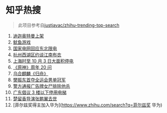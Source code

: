 # 知乎热搜

> 此项目参考自[justjavac/zhihu-trending-top-search](https://github.com/justjavac/zhihu-trending-top-search/blob/main/utils.ts)

<!-- BEGIN -->
  <!-- 最后更新时间:Mon Sep 27 2021 11:08:58 GMT+0000 (Coordinated Universal Time) -->
  1. [迪迦奥特曼上架](https://www.zhihu.com/search?q=迪迦奥特曼)
1. [鱿鱼游戏](https://www.zhihu.com/search?q=鱿鱼游戏)
1. [国家电网回应东北限电](https://www.zhihu.com/search?q=东北限电)
1. [杭州西湖区约谈江南布衣](https://www.zhihu.com/search?q=江南布衣)
1. [上海时至 10 月 3 日大面积停电](https://www.zhihu.com/search?q=上海停电)
1. [《原神》周年 20 问](https://www.zhihu.com/search?q=原神)
1. [乌合麒麟《归舟》](https://www.zhihu.com/search?q=乌合麒麟)
1. [樊振东首夺全运会男单冠军](https://www.zhihu.com/search?q=樊振东)
1. [警方通报广告牌女尸排除他杀](https://www.zhihu.com/search?q=广告牌)
1. [广东倡议 3 楼以下停用电梯](https://www.zhihu.com/search?q=电梯停用)
1. [楚留香导演张鹏翼去世](https://www.zhihu.com/search?q=张鹏翼)
1. [菲尔兹奖得主加入华为](https://www.zhihu.com/search?q=菲尔兹奖 华为)
  <!-- END -->